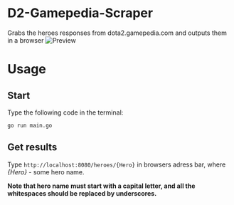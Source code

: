 # D2-Gamepedia-Scraper
Grabs the heroes responses from dota2.gamepedia.com and outputs them in a browser
![Preview](https://i.imgur.com/Hl6dKc7.png)
# Usage
## Start 
Type the following code in the terminal:
```
go run main.go
```

## Get results
Type `http://localhost:8080/heroes/{Hero}` in browsers adress bar, where *{Hero}* - some hero name. 

**Note that hero name must start with a capital letter, and all the whitespaces should be replaced by underscores.**
